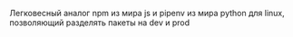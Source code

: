 Легковесный аналог npm из  мира js и pipenv из мира python для linux, позволяющий разделять пакеты на dev и prod

